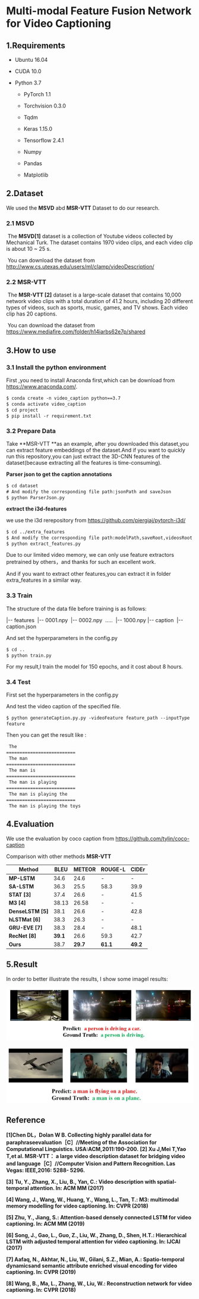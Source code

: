 #  Multi-modal Feature Fusion Network for Video Captioning

## 1.Requirements

- Ubuntu 16.04

- CUDA 10.0

- Python 3.7

  - PyTorch 1.1

  - Torchvision 0.3.0

  - Tqdm

  - Keras 1.15.0

  - Tensorflow 2.4.1

  - Numpy

  - Pandas

  - Matplotlib
## 2.Dataset

We used the **MSVD** abd **MSR-VTT** Dataset to do our research.

### 2.1 MSVD

​	The **MSVD[1]** dataset is a collection of Youtube videos collected by Mechanical Turk. The dataset contains 1970 video clips, and each video clip is about 10 ~ 25 s.

​	You can download the dataset from <http://www.cs.utexas.edu/users/ml/clamp/videoDescription/>

### 2.2 MSR-VTT

​	The **MSR-VTT [2]** dataset is a large-scale dataset that contains 10,000 network video clips with a total duration of 41.2 hours, including 20 different types of videos, such as sports, music, games, and TV shows. Each video clip has 20 captions.

​	You can download the dataset from https://www.mediafire.com/folder/h14iarbs62e7p/shared

## 3.How to use

### 3.1  Install the python environment

First ,you need to install Anaconda first,which can be download from https://www.anaconda.com/.

```
$ conda create -n video_caption python==3.7
$ conda activate video_caption
$ cd project
$ pip install -r requirement.txt
```

### 3.2  Prepare Data

Take **MSR-VTT **as an example, after you downloaded this dataset,you can extract feature embeddings of the dataset.And if you want to quickly run this repository,you can just extract the 3D-CNN features of the dataset(because extracting all the features is time-consuming).

**Parser json to get the caption annotations**

```
$ cd dataset
# And modify the corresponding file path:jsonPath and saveJson
$ python ParserJson.py
```

**extract the i3d-features**

we use the i3d rerepository from https://github.com/piergiaj/pytorch-i3d/  

```
$ cd ../extra_features
$ And modify the corresponding file path:modelPath,saveRoot,videosRoot
$ python extract_features.py
```

Due to our limited video memory, we can only use feature extractors pretrained by others，and thanks for such an excellent work.

And if you want to extract other features,you can extract it in folder extra_features in a similar way.

### 3.3  Train

The structure of the data file before training is as follows:

|-- features
​	|-- 0001.npy
​	|-- 0002.npy
​		.....
​	|-- 1000.npy
|-- caption
​	|-- caption.json

And set the hyperparameters  in the config.py

```
$ cd ..
$ python train.py
```

For my result,I train the model for 150 epochs, and it cost about 8 hours.

### 3.4  Test

First set the hyperparameters  in the config.py

And test the video caption of the specified file.

```
$ python generateCaption.py.py -videoFeature feature_path --inputType feature
```

Then you can get the result like :

```
 The
==========================
 The man
==========================
 The man is
==========================
 The man is playing
==========================
 The man is playing the
==========================
 The man is playing the toys
```

## 4.Evaluation

We use the evaluation by coco caption from https://github.com/tylin/coco-caption

Comparison with other methods
**MSR-VTT**

| Method            | **BLEU** | **METEOR** | **ROUGE-L** | **CIDEr** |
| ----------------- | -------- | ---------- | ----------- | --------- |
| **MP-LSTM**       | 34.6     | 24.6       | -           | -         |
| **SA-LSTM**       | 36.3     | 25.5       | 58.3        | 39.9      |
| **STAT [3]**      | 37.4     | 26.6       | -           | 41.5      |
| **M3 [4]**        | 38.13    | 26.58      | -           | -         |
| **DenseLSTM [5]** | 38.1     | 26.6       | -           | 42.8      |
| **hLSTMat [6]**   | 38.3     | 26.3       | -           | -         |
| **GRU-EVE [7]**   | 38.3     | 28.4       | -           | 48.1      |
| **RecNet [8]**    | **39.1** | 26.6       | 59.3        | 42.7      |
| **Ours**          | 38.7     | **29.7**   | **61.1**    | **49.2**  |

## 5.Result

In order to better illustrate the results, I show some imagel results:

![result](result.JPG)

![result](result2.JPG)


## Reference
**[1]Chen DL，Dolan W B. Collecting highly parallel data for paraphraseevaluation［C］//Meeting of the Association for Computational Linguistics. USA:ACM,2011:190-200.**
**[2] Xu J,Mei T,Yao T,et al. MSR-VTT： a large video description dataset for bridging video and language［C］//Computer Vision and Pattern Recognition. Las Vegas: IEEE,2016: 5288- 5296.**

**[3] Tu, Y., Zhang, X., Liu, B., Yan, C.: Video description with spatial-temporal attention. In: ACM MM (2017)**

**[4] Wang, J., Wang, W., Huang, Y., Wang, L., Tan, T.: M3: multimodal memory modelling for video captioning. In: CVPR (2018)**

**[5] Zhu, Y., Jiang, S.: Attention-based densely connected LSTM for video captioning. In: ACM MM (2019)**

**[6] Song, J., Gao, L., Guo, Z., Liu, W., Zhang, D., Shen, H.T.: Hierarchical LSTM with adjusted temporal attention for video captioning. In: IJCAI (2017)**

**[7] Aafaq, N., Akhtar, N., Liu, W., Gilani, S.Z., Mian, A.: Spatio-temporal dynamicsand semantic attribute enriched visual encoding for video captioning. In: CVPR (2019)**

**[8] Wang, B., Ma, L., Zhang, W., Liu, W.: Reconstruction network for video captioning. In: CVPR (2018)**
